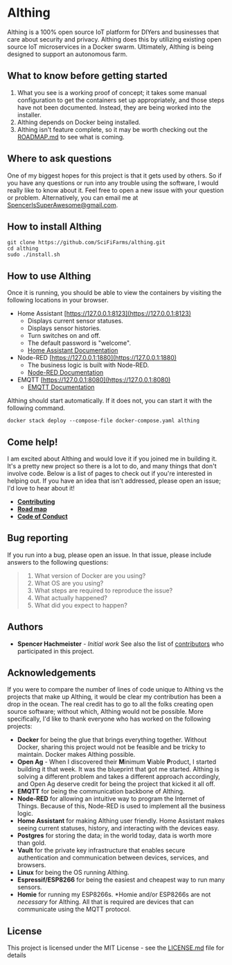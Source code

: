 # Althing
Althing is a 100% open source IoT platform for DIYers and businesses that care about security and privacy. Althing does this by utilizing existing open source IoT microservices in a Docker swarm. Ultimately, Althing is being designed to support an autonomous farm.

## What to know before getting started
1. What you see is a working proof of concept; it takes some manual configuration to get the containers set up appropriately, and those steps have not been documented. Instead, they are being worked into the installer. 
1. Althing depends on Docker being installed. 
2. Althing isn't feature complete, so it may be worth checking out the [ROADMAP.md](ROADMAP.md) to see what is coming. 

## Where to ask questions
One of my biggest hopes for this project is that it gets used by others. So if you have any questions or run into any trouble using the software, I would really like to know about it. Feel free to open a new issue with your question or problem. Alternatively, you can email me at SpencerIsSuperAwesome@gmail.com. 

## How to install Althing
~~~
git clone https://github.com/SciFiFarms/althing.git
cd althing
sudo ./install.sh
~~~

## How to use Althing
Once it is running, you should be able to view the containers by visiting the following locations in your browser.
- Home Assistant [https://127.0.0.1:8123](https://127.0.0.1:8123)
    - Displays current sensor statuses.
    - Displays sensor histories.
    - Turn switches on and off.
    - The default password is "welcome". 
    - [Home Assistant Documentation](https://www.home-assistant.io/docs/)
- Node-RED [https://127.0.0.1:1880](https://127.0.0.1:1880)
    - The business logic is built with Node-RED. 
    - [Node-RED Documentation](https://nodered.org/docs/)
- EMQTT [https://127.0.0.1:8080](https://127.0.0.1:8080)
    - [EMQTT Documentation](http://emqtt.io/docs/v2/index.html)

Althing should start automatically. If it does not, you can start it with the following command.
~~~
docker stack deploy --compose-file docker-compose.yaml althing
~~~

## Come help!
I am excited about Althing and would love it if you joined me in building it. It's a pretty new project so there is a lot to do, and many things that don't involve code. Below is a list of pages to check out if you're interested in helping out. If you have an idea that isn't addressed, please open an issue; I'd love to hear about it! 
- **[Contributing](CONTRIBUTING.md)** 
- **[Road map](ROADMAP.md)**
- **[Code of Conduct](CODE_OF_CONDUCT.md)** 

## Bug reporting
If you run into a bug, please open an issue. In that issue, please include answers to the following questions:
>    1. What version of Docker are you using?
>    2. What OS are you using?
>    3. What steps are required to reproduce the issue?
>    4. What actually happened?
>    5. What did you expect to happen?

## Authors
* **Spencer Hachmeister** - *Initial work*
See also the list of [contributors](https://github.com/SciFiFarms/althing/contributors) who participated in this project.

## Acknowledgements 
If you were to compare the number of lines of code unique to Althing vs the projects that make up Althing, it would be clear my contribution has been a drop in the ocean. The real credit has to go to all the folks creating open source software; without which, Althing would not be possible. 
More specifically, I'd like to thank everyone who has worked on the following projects:
- **Docker** for being the glue that brings everything together. Without Docker, sharing this project would not be feasible and be tricky to maintain. Docker makes Althing possible. 
- **Open Ag** - When I discovered their **M**inimum **V**iable **P**roduct, I started building it that week. It was the blueprint that got me started. Althing is solving a different problem and takes a different approach accordingly, and Open Ag deserve credit for being the project that kicked it all off.
- **EMQTT** for being the communication backbone of Althing.  
- **Node-RED** for allowing an intuitive way to program the Internet of Things. Because of this, Node-RED is used to implement all the business logic. 
- **Home Assistant** for making Althing user friendly. Home Assistant makes seeing current statuses, history, and interacting with the devices easy. 
- **Postgres** for storing the data; in the world today, data is worth more than gold.
- **Vault** for the private key infrastructure that enables secure authentication and communication between devices, services, and browsers.
- **Linux** for being the OS running Althing.
- **Espressif/ESP8266** for being the easiest and cheapest way to run many sensors. 
- **Homie** for running my ESP8266s. \*Homie and/or ESP8266s are not *necessary* for Althing. All that is required are devices that can communicate using the MQTT protocol. 

## License
This project is licensed under the MIT License - see the [LICENSE.md](LICENSE.md) file for details